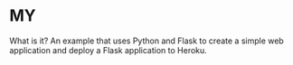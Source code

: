 # MY
What is it?
An example that uses Python and Flask to create a simple web application and deploy a Flask application to Heroku.

